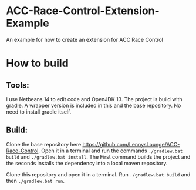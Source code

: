 # ACC-Race-Control-Extension-Example
An example for how to create an extension for ACC Race Control

# How to build
## Tools:
I use Netbeans 14 to edit code and OpenJDK 13.
The project is build with gradle. A wrapper version is included in this and the base repository. No need to install gradle itself.

## Build:
Clone the base repository here https://github.com/LennysLounge/ACC-Race-Control.
Open it in a terminal and run the commands `./gradlew.bat build` and `./gradlew.bat install`.
The First command builds the project and the seconds installs the dependency into a local maven repository.

Clone this repository and open it in a terminal.
Run `./gradlew.bat build` and then `./gradlew.bat run`.
